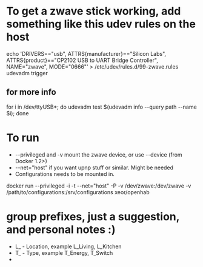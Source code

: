 # To get a zwave stick working, add something like this udev rules on the host
echo 'DRIVERS=="usb", ATTRS{manufacturer}=="Silicon Labs", ATTRS{product}=="CP2102 USB to UART Bridge Controller", NAME="zwave", MODE="0666"' > /etc/udev/rules.d/99-zwave.rules
udevadm trigger

## for more info
for i in /dev/ttyUSB*; do udevadm test $(udevadm info --query path --name $i); done

# To run
* --privileged and -v mount the zwave device, or use --device (from Docker 1.2>)
* --net="host" if you want upnp stuff or similar. Might be needed
* Configurations needs to be mounted in.

docker run --privileged -i -t --net="host" -P -v /dev/zwave:/dev/zwave -v /path/to/configurations:/srv/configurations xeor/openhab

# group prefixes, just a suggestion, and personal notes :)
* L_ - Location, example L_Living, L_Kitchen
* T_ - Type, example T_Energy, T_Switch
* 
